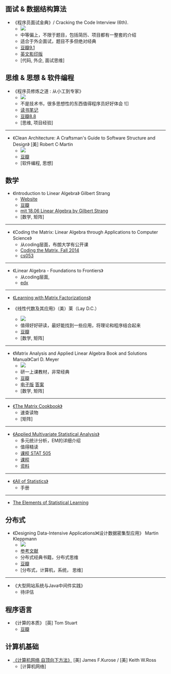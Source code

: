 ## 面试 & 数据结构算法
- 《程序员面试金典》/ Cracking the Code Interview (6th). 
    - ![](http://progressed.io/bar/65?title=done)
    - 中等偏上，不限于题目，包括简历、项目都有一整套的介绍
    - 适合于外企面试，题目不多但绝对经典
    - [豆瓣9.1](https://book.douban.com/subject/25753386/)
    - [英文影印版](../资源/书籍/Cracking%20the%20Coding%20Interview,%206th%20Edition%20189%20Programming%20Questions%20and%20Solutions.pdf)
    - [代码, 外企, 面试思维]
    
## 思维 & 思想 & 软件编程
- 《程序员修炼之道 : 从小工到专家》
    - ![](http://progressed.io/bar/100?title=done)
    - 不是技术书，很多思想性的东西值得程序员好好体会 ![]
    - [读书笔记](笔记/The%20Pragmatic%20Programmer.pdf)
    - [豆瓣8.8](https://book.douban.com/subject/5387402/)
    - [思维, 项目经验]
---
- 《Clean Architecture: A Craftsman's Guide to Software Structure and Design》 [美] Robert C·Martin 
    - ![](http://progressed.io/bar/0?title=todo)
    - [豆瓣](https://book.douban.com/subject/26915970/)
    - [软件编程, 思想]
    
    
##  数学 
- 《Introduction to Linear Algebra》 Gilbert Strang
    - [Website](http://math.mit.edu/~gs/linearalgebra/)
    - [豆瓣](https://book.douban.com/subject/3582335/)
    - [mit 18.06 Linear Algebra by Gilbert Strang](https://ocw.mit.edu/courses/mathematics/18-06sc-linear-algebra-fall-2011/#)
    - [数学, 矩阵]
---    

- 《Coding the Matrix: Linear Algebra through Applications to Computer Science》
    - 从coding层面，布朗大学有公开课
    - [Coding the Matrix, Fall 2014](https://cs.brown.edu/video/channels/coding-matrix-fall-2014/?page=1)
    - [cs053](http://cs.brown.edu/courses/cs053/current/lectures.htm)
----

- 《Linear Algebra - Foundations to Frontiers》
    - 从coding层面, 
    - [edx](https://www.edx.org/course/laff-linear-algebra-foundations-to-frontiers)
----

- [《Learning with Matrix Factorizations》](http://ttic.uchicago.edu/~nati/Publications/thesis.pdf)
    
    
- 《线性代数及其应用》（美）莱（Lay D.C.） 
    - ![](http://progressed.io/bar/80?title=done)
    - 值得好好研读，最好能找到一些应用，将理论和程序结合起来
    - [豆瓣](https://book.douban.com/subject/1425950/)
    - [数学, 矩阵]

---
- 《Matrix Analysis and Applied Linear Algebra Book and Solutions Manual》Carl D. Meyer 
    - ![](http://progressed.io/bar/30?title=done)
    - 研一上课教材，非常经典
    - [豆瓣](https://book.douban.com/subject/1479316/)
    - [电子版](../资源/书籍/Matrix_Analysis.pdf) [答案](../资源/书籍/[Carl_Dean_Meyer]_Matrix_Analysis_and_Applied_Line(BookZZ.org).pdf)
    - [数学, 矩阵]
----

- [《The Matrix Cookbook》](https://www.ics.uci.edu/~welling/teaching/KernelsICS273B/MatrixCookBook.pdf)
    - 速查读物
    - [矩阵]
----

- [《Applied Multivariate Statistical Analysis》](https://book.douban.com/subject/2144119/)
    - 多元统计分析，EM的详细介绍
    - 值得精读
    - [课程 STAT 505](https://onlinecourses.science.psu.edu/statprogram/stat505)
    - [课程](http://nptel.ac.in/courses/110105060/)
    - [资料](http://faculty.chicagobooth.edu/ruey.tsay/teaching/ama/sp2012/)
----
   
- [《All of Statistics》](https://book.douban.com/subject/2285151/)
    - 手册
----

- [The Elements of Statistical Learning]()

## 分布式
- 《Designing Data-Intensive Applications》《设计数据密集型应用》 Martin Kleppmann
    - ![](http://progressed.io/bar/0?title=todo)
    - [参考文献](https://github.com/ept/ddia-references)
    - 分布式经典书籍，分布式思维
    - [豆瓣](https://book.douban.com/subject/26197294/)
    - [分布式，计算机，系统， 思维]
----

- 《大型网站系统与Java中间件实践》
    - 待评估

## 程序语言
- 《计算的本质》 [英] Tom Stuart 
    - [豆瓣](https://book.douban.com/subject/26148763/)
    
## 计算机基础
- [《计算机网络 自顶向下方法》](https://book.douban.com/subject/26176870/) [美] James F.Kurose / [美] Keith W.Ross 
    - [计算机网络]
